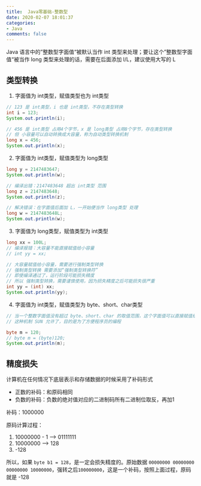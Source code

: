 ```yaml
---
title:  Java零基础-整数型
date: 2020-02-07 18:01:37
categories:
- Java
comments: false
---
```




Java 语言中的”整数型字面值“被默认当作 int 类型来处理；要让这个”整数型字面值“被当作 long 类型来处理的话，需要在后面添加 l/L，建议使用大写的 L

<!-- more -->

## 类型转换

1. 字面值为 int类型，赋值类型也为 int类型 

```java
// 123 是 int类型，i 也是 int类型，不存在类型转换
int i = 123;
System.out.println(i);

// 456 是 int类型 占用4个字节，x 是 long类型 占用8个字节，存在类型转换
// 但 小容量可以自动转换成大容量，称为自动类型转换机制
long x = 456;
System.out.println(x);
```



2. 字面值为 int类型，赋值类型为 long类型 

```java
long y = 2147483647;
System.out.println(w);

// 编译出错：2147483648 超出 int类型 范围
long z = 2147483648;
System.out.println(z);

// 解决错误：在字面值后面加 L，一开始便当作 long类型 处理
long w = 2147483648L;
System.out.println(w);
```



3. 字面值为 long类型，赋值类型为 int类型

```java
long xx = 100L;
// 编译报错：大容量不能直接赋值给小容量
// int yy = xx;

// 大容量赋值给小容量，需要进行强制类型转换
// 强制类型转换 需要添加“强制类型转换符”
// 即使编译通过了，运行阶段可能损失精度
// 所以 强制类型转换，需要谨慎使用，因为损失精度之后可能损失很严重
int yy = (int) xx;
System.out.println(yy);
```

4. 字面值为 int类型，赋值类型为 byte、short、char类型

```java
// 当一个整数字面值没有超过 byte、short、char 的取值范围，这个字面值可以直接赋值给 byte、short、char类型的变量
// 这种机制 SUN 允许了，目的是为了方便程序员的编程

byte m = 120;
// byte m = (byte)120;
System.out.println(m);
```



## 精度损失

计算机在任何情况下底层表示和存储数据的时候采用了补码形式

- 正数的补码：和原码相同
- 负数的补码：负数的绝对值对应的二进制码所有二进制位取反，再加1

补码：1000000

原码计算过程：

1. 10000000 - 1 --> 01111111
2. 10000000 --> 128
3. -128

所以，如果 `byte b1 = 128`，是一定会损失精度的。原始数据 `00000000 00000000 00000000 10000000`，强转之后`100000000`，这是一个补码，按照上面过程，原码就是 -128 





